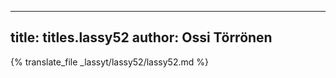 
---
title: titles.lassy52
author: Ossi Törrönen
---
{% translate_file _lassyt/lassy52/lassy52.md %}